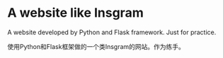 # A website like Insgram
A website developed by Python and Flask framework. Just for practice.

使用Python和Flask框架做的一个类Insgram的网站。作为练手。